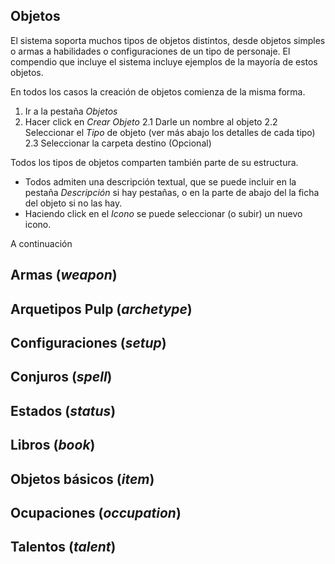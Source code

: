 Objetos
-------

El sistema soporta muchos tipos de objetos distintos, desde objetos simples o armas a habilidades o configuraciones de un tipo de personaje. El compendio que incluye el sistema incluye ejemplos de la mayoría de estos objetos.

En todos los casos la creación de objetos comienza de la misma forma.

1. Ir a la pestaña _Objetos_
2. Hacer click en _Crear Objeto_
    2.1 Darle un nombre al objeto 
    2.2 Seleccionar el _Tipo_ de objeto (ver más abajo los detalles de cada tipo)
    2.3 Seleccionar la carpeta destino (Opcional)

Todos los tipos de objetos comparten también parte de su estructura.

* Todos admiten una descripción textual, que se puede incluir en la pestaña _Descripción_ si hay pestañas, o en la parte de abajo del la ficha del objeto si no las hay.
* Haciendo click en el _Icono_ se puede seleccionar (o subir) un nuevo icono.

A continuación 

## Armas (_weapon_)

## Arquetipos Pulp (_archetype_)

## Configuraciones (_setup_)

## Conjuros (_spell_)

## Estados (_status_)

## Libros (_book_)

## Objetos básicos (_item_)

## Ocupaciones (_occupation_)

## Talentos (_talent_) 
